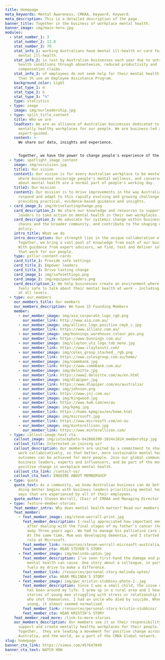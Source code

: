 ```yaml
---
title: Homepage
meta_keywords: Mental Awareness, CMHAA, Keyword, Keyword.
meta_description: This is a detailed description of the page.
banner_title: Together in the business of workplace mental health.
banner_image: img/main-hero.jpg
modules:
  - stat_number_1: 3
    stat_number_2: 12.8
    stat_number_3: 70
    stat_info_1: working Australians have mental ill-health or care for someone with
      mental ill-health.
    stat_info_2: is lost by Australian businesses each year due to untreated mental
      health conditions through absenteeism, reduced productivity and
      compensation claims.
    stat_info_3: of employees do not seek help for their mental health, and less
      than 3% use an Employee Assistance Program.
    background_color: Light
    stat_type_1: m
    stat_type_2: b
    stat_type_3: "%"
    type: statistics
  - type: image
    image: img/ourleadership.jpg
  - type: split_title_content
    title: Who we are
    leadtext: We are an alliance of Australian businesses dedicated to providing
      mentally healthy workplaces for our people. We are business-led and
      expert-guided.
    content: >-
      We share our data, insights and experience. 


      Together, we have the power to change people's experience of the workplace for the better.
  - type: spotlight_image_content
    image: img/ourvision.jpg
    title1: Our vision
    content1: Our vision is for every Australian workplace to be mentally healthy,
      where businesses encourage people's mental wellness, and conversations
      about mental health are a normal part of people's working day.
    title2: Our mission
    content2: Our mission is to drive improvements in the way Australian businesses
      respond and adapt to this rapidly evolving and growing challenge by
      providing practical, evidence-based guidance and insights.
  - card_image_3: img/drivelastingchange.png
    card_description_2: We share our knowledge and resources to support business
      leaders to take action on mental health in their own workplaces.
    card_description_3: We advocate for systemic change within business, supply
      chains and the broader community, and contribute to the shaping of public
      policy.
    intro_title: What we do
    intro_description: Our strength lies in the unique collaboration of our members.
      Together, we bring a vast pool of knowledge from each of our businesses.
      With guidance from expert advisors, we find, test and deliver solutions
      that work for our people.
    type: pillar-content-cards
    card_title_1: Provide safe settings
    card_title_2: Empower leaders
    card_title_3: Drive lasting change
    card_image_1: img/safesettings.png
    card_image_2: img/equipourleaders.png
    card_description_1: We help businesses create an environment where everyone
      feels safe to talk about their mental health at work - including leaders
      at all levels.
  - type: our_members
    our_members_title: Our members
    our_members_description: We have 15 Founding Members
    member:
      - our_member_image: img/aia_corporate_logo_rgb.png
        our_member_link: http://www.aia.com.au/
      - our_member_image: img/allianz_logo_positive_cmyk_c.jpg
        our_member_link: https://www.allianz.com.au/
      - our_member_image: img/bunnings_warehouse_colour_pos.png
        our_member_link: https://www.bunnings.com.au/
      - our_member_image: img/clayton_utz_logo_tab_mono.jpg
        our_member_link: https://www.claytonutz.com/
      - our_member_image: img/coles_group_stacked__rgb.png
        our_member_link: https://www.colesgroup.com.au/home/
      - our_member_image: img/commbank.jpg
        our_member_link: https://www.commbank.com.au/
      - our_member_image: img/deloitte.jpg
        our_member_link: https://www2.deloitte.com/au/en.html
      - our_member_image: img/dlapiper.jpg
        our_member_link: https://www.dlapiper.com/en/australia/
      - our_member_image: img/johnson.png
        our_member_link: https://www.jnj.com.au/
      - our_member_image: img/kingwood.jpg
        our_member_link: https://www.kwm.com/en/au
      - our_member_image: img/kpmg.jpg
        our_member_link: https://home.kpmg/au/en/home.html
      - our_member_image: img/microsoft.jpg
        our_member_link: https://www.microsoft.com/en-au
      - our_member_image: img/minterellison.jpg
        our_member_link: https://www.minterellison.com/
  - type: callout-image-text-cta
    callout_image: img/istockphoto-842866300-1024x1024_membership.jpg
    callout_title: Interested in joining us?
    callout_description: Our members are united by a commitment to share openly and
      work collaboratively, so that better, more sustainable mental health
      outcomes can be achieved for more people. Join our global community of
      business leaders, experts and influencers, and be part of the movement for
      positive change in workplace mental health.
    callout_cta_link: /contact-us/
    callout_cta_text: ENQUIRE ABOUT MEMBERSHIP
  - type: quote
    quote_text: As a community, we know Australian business can do better, and that
      doing better begins with business leaders prioritising mental health in
      ways that are experienced by all of their employees.
    quote_author: Steven Worrall, Chair of CMHAA and Managing Director of Microsoft Australia
  - type: feature-member-stories
    feat_member_intro: Why does mental health matter? Read our members' stories and find out.
    feat_member:
      - feat_member_image: img/steve-worrall-print.jpg
        feat_member_description: I really appreciated how important mental health was
          after dealing with the final stages of my father’s cancer (he passed
          away three years ago). We had to manage his palliative care at home.
          At the same time, Mum was developing dementia, and I started a new
          role at Microsoft.
        feat_member_link: resources/steven-worrall-microsoft-australia/
        feat_member_cta: HEAR STEVEN'S STORY
      - feat_member_image: img/melinda-upton.jpg
        feat_member_description: I’ve seen first-hand the damage and pain that poor
          mental health can cause. One story about a colleague, in particular,
          fuels my drive to make a difference.
        feat_member_link: /resources/personal-story-melinda-upton/
        feat_member_cta: HEAR MELINDA'S STORY
      - feat_member_image: img/pwc_kristin-stubbins-photo-2-.jpg
        feat_member_description: Since I was a small child, the issue of mental health
          has been around my life. I grew up in a rural area and I heard many
          stories of young men struggling with stress or relationship breakups
          who shot themselves. I had an uncle who died by suicide. When I was
          young, it almost seemed normalised.
        feat_member_link: /resources/personal-story-kristin-stubbins/
        feat_member_cta: HEAR KRISTIN'S STORY
    feat_member_read_more: /link-to-more-stories
    our_members_description: Our members see it as their responsibility to protect,
      support and create mentally healthy workplaces for their people.
      Together,  they are leading a movement for positive change across
      Australia, and the world, as a part of the CMHA Global network.
slug: homepage
banner_cta_link: https://vimeo.com/457647049
banner_cta_text: WATCH HOW
---
```

